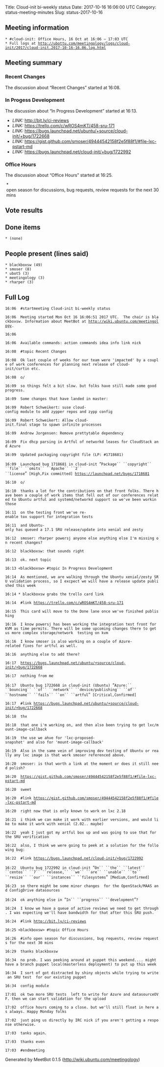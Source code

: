 Title: Cloud-init bi-weekly status
Date: 2017-10-16 16:06:00 UTC
Category: status-meeting-minutes
Slug: status-2017-10-16

Meeting information
-------------------

`* #cloud-init: Office Hours, 16 Oct at 16:06 — 17:03 UTC`\
`* Full logs at `[`http://ubottu.com/meetingology/logs/cloud-init/2017/cloud-init.2017-10-16-16.06.log.html`](http://ubottu.com/meetingology/logs/cloud-init/2017/cloud-init.2017-10-16-16.06.log.html "wikilink")

Meeting summary
---------------

### Recent Changes

The discussion about “Recent Changes” started at 16:08.

### In Progess Development

The discussion about “In Progress Development” started at 16:13.

 * *LINK:* <http://bit.ly/ci-reviews>
 * *LINK:* <https://trello.com/c/wROS4mKT/458-sru-171>
 * *LINK:* <https://bugs.launchpad.net/ubuntu/+source/cloud-init/+bug/1722668>
 * *LINK:* <https://gist.github.com/smoser/49444542158f2e5f88f1/#file-lxc-pstart-md>
 * *LINK:* <https://bugs.launchpad.net/cloud-init/+bug/1722992>

### Office Hours


The discussion about “Office Hours” started at 16:25.

 *  open season for discussions, bug requests, review requests for the next 30 mins



Vote results
------------

Done items
----------

`* (none)`

People present (lines said)
---------------------------

`* blackboxsw (49)`\
`* smoser (8)`\
`* ubot5 (3)`\
`* meetingology (3)`\
`* rharper (3)`

Full Log
--------

`16:06 `<blackboxsw>` #startmeeting Cloud-init bi-weekly status`

`16:06 `<meetingology>` Meeting started Mon Oct 16 16:06:51 2017 UTC.  The chair is blackboxsw. Information about MeetBot at `[`http://wiki.ubuntu.com/meetingology`](http://wiki.ubuntu.com/meetingology)`.`

`16:06 `<meetingology>` `

`16:06 `<meetingology>` Available commands: action commands idea info link nick`

`16:08 `<blackboxsw>` #topic Recent Changes`

`16:08 `<blackboxsw>` Ok last couple of weeks for our team were 'impacted' by a couple of work conferences for planning next release of cloud-init/curtin etc.`

`16:08 `<rharper>` o/`

`16:09 `<blackboxsw>` so things felt a bit slow. but folks have still made some good progress.`

`16:09 `<blackboxsw>` Some changes that have landed in master:`

`16:09 `<blackboxsw>` Robert Schweikert: suse cloud-config module to add zypper repos and zypp config`

`16:09 `<blackboxsw>` Robert Schweikert: Allow cloud-init.final stage to spawn infinite processes`

`16:09 `<blackboxsw>` Andrew Jorgensen: Remove prettytable dependency`

`16:09 `<blackboxsw>` Fix dhcp parsing in Artful of networkd leases for CloudStack and Azure`

`16:09 `<blackboxsw>` Updated packaging copyright file (LP: #1718681)`

`16:09 `<ubot5>` Launchpad bug 1718681 in cloud-init `“`Package`` ``copyright`` ``file`` ``omits`` ``Apache`` ``2`` ``license`”` [High,Fix committed] `[`https://launchpad.net/bugs/1718681`](https://launchpad.net/bugs/1718681)

`16:10 `<smoser>` o/`

`16:10 `<blackboxsw>` thanks a lot for the contributions on that front folks. There have been a couple of work items that fell out of our conferences related to Ubuntu artful and systemd/networkd support so we've been workin those`

`16:11 `<blackboxsw>` on the testing front we've re-enable tox support for integration tests`

`16:11 `<blackboxsw>` and Ubuntu-only has queued a 17.1 SRU release/update into xenial and zesty`

`16:12 `<blackboxsw>` smoser: rharper powersj anyone else anything else I'm missing on recent changes?`

`16:12 `<rharper>` blackboxsw: that sounds right`

`16:13 `<blackboxsw>` ok. next topic`

`16:13 <blackboxsw> #topic In Progress Development`

`16:14 `<blackboxsw>` As mentioned, we are walking through the Ubuntu xenial/zesty SRU validation process, so I excpect we will have a release update published this week`

`16:14 * blackboxsw grabs the trello card link`

`16:14 `<blackboxsw>` #link `[`https://trello.com/c/wROS4mKT/458-sru-171`](https://trello.com/c/wROS4mKT/458-sru-171)

`16:15 `<blackboxsw>` This card will move to the Done lane once we've finished publishing`

`16:16 `<blackboxsw>` I know powersj has been working the integration test front for KVM as time permits. There will be some upcoming changes there to get us more complex storage/network  testing on kvm`

`16:16 `<blackboxsw>` I know smoser is also working on a couple of Azure-related fixes for artful as well.`

`16:16 `<blackboxsw>` anything else to add there?`

`16:17 `<smoser>` `[`https://bugs.launchpad.net/ubuntu/+source/cloud-init/+bug/1722668`](https://bugs.launchpad.net/ubuntu/+source/cloud-init/+bug/1722668)

`16:17 `<rharper>` nothing from me`

`16:17 `<ubot5>` Ubuntu bug 1722668 in cloud-init (Ubuntu) `“`Azure:`` ``bouncing`` ``of`` ``network`` ``device/publishing`` ``of`` ``hostname`` ``fails`` ``on`` ``artful`”` [Critical,Confirmed]`

`16:17 `<blackboxsw>` #link `[`https://bugs.launchpad.net/ubuntu/+source/cloud-init/+bug/1722668`](https://bugs.launchpad.net/ubuntu/+source/cloud-init/+bug/1722668)

`16:18 `<blackboxsw>` thx`

`16:18 `<smoser>` that one i'm working on, and then also been trying to get lxc/mount-image-callback`

`16:19 `<smoser>` the use we ahve for 'lxc-proposed-snapshot' and also for 'mount-image-callback'`

`16:19 `<blackboxsw>` Also in the same vein of improving dev testing of Ubuntu or really any lxc image is that work smoser referenced above.`

`16:20 `<blackboxsw>` smoser: is that worth a link at the moment or does it still need polish?`

`16:20 `<smoser>` `[`https://gist.github.com/smoser/49444542158f2e5f88f1/#file-lxc-pstart-md`](https://gist.github.com/smoser/49444542158f2e5f88f1/#file-lxc-pstart-md)

`16:20 `<blackboxsw>` sweet`

`16:20 `<blackboxsw>` #link `[`https://gist.github.com/smoser/49444542158f2e5f88f1/#file-lxc-pstart-md`](https://gist.github.com/smoser/49444542158f2e5f88f1/#file-lxc-pstart-md)

`16:20 `<smoser>` right now that is only known to work on lxc 2.18`

`16:21 `<smoser>` i think we can make it work with earlier versions, and would like to make it work with xenial (2.02.. maybe)`

`16:22 `<blackboxsw>` yeah I just got my artful box up and was going to use that for the SRU verification`

`16:22 `<blackboxsw>` also, I think we were going to peek at a solution for the following bug:`

`16:22 `<blackboxsw>` #link `[`https://bugs.launchpad.net/cloud-init/+bug/1722992`](https://bugs.launchpad.net/cloud-init/+bug/1722992)

`16:22 `<ubot5>` Ubuntu bug 1722992 in cloud-init `“`On`` ``the`` ``latest`` ``centos`` ``7`` ``release,`` ``we`` ``are`` ``unable`` ``to`` ``resize`` ``our`` ``instances`` ``filesystems`”` [Medium,Confirmed]`

`16:23 `<blackboxsw>` so there might be some minor changes  for the OpenStack/MAAS and ConfigDrive datasources`

`16:24 `<blackboxsw>` ok anything else in `“`In`` ``progress`` ``development`”`?`

`16:24 `<blackboxsw>` I know we have a queue of active reviews we need to get through. I was expecting we'll have bandwidth for that after this SRU push.`

`16:24 `<blackboxsw>` #link `[`http://bit.ly/ci-reviews`](http://bit.ly/ci-reviews)

`16:25 <blackboxsw> #topic Office Hours`

`16:26 `<blackboxsw>` #info open season for discussions, bug requests, review requests for the next 30 mins`

`16:29 `<smoser>` thanks blackboxsw`

`16:34 `<blackboxsw>` no prob. I was peeking around at puppet this weekend.... might have a branch puppet local(masterless deployment) to put up this week`

`16:34 `<blackboxsw>` I sort of got distracted by shiny objects while trying to write an SRU test  for our existing puppet`

`16:34 `<blackboxsw>` config module`

`17:01 `<blackboxsw>` ok two more SRU tests  left to write for Azure and datasourceOVF. then we can start validation for the upload`

`17:02 `<blackboxsw>` office hours coming to a close. but we'll still float in here as always. Happy Monday folks`

`17:02 `<blackboxsw>` just ping us directly by IRC nick if you aren't getting a response otherwise.`

`17:03 `<blackboxsw>` tanks again.`

`17:03 `<blackboxsw>` thanks even`

`17:03 `<blackboxsw>` #endmeeting`

Generated by MeetBot 0.1.5 (http://wiki.ubuntu.com/meetingology)
